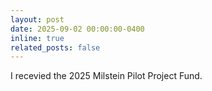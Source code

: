 ```yaml
---
layout: post
date: 2025-09-02 00:00:00-0400
inline: true
related_posts: false
---
```

I recevied the 2025 Milstein Pilot Project Fund.